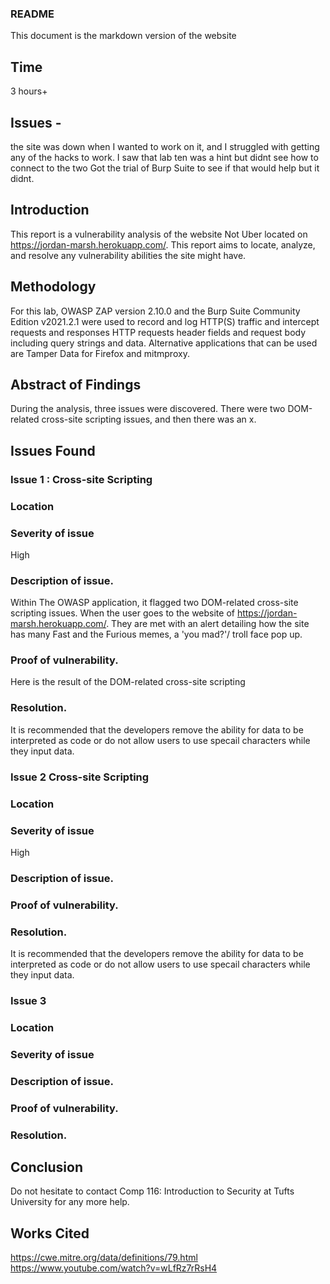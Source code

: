 ### README
This document is the markdown version of the website
## Time
3 hours+ 
## Issues - 
the site was down when I wanted to work on it, and I struggled with getting any of the hacks to work.
I saw that lab ten was a hint but didnt see how to connect to the two
Got the trial of Burp Suite to see if that would help but it didnt.

## Introduction
This report is a vulnerability analysis of the website Not Uber located on https://jordan-marsh.herokuapp.com/.
This report aims to locate, analyze, and resolve any vulnerability abilities the site might have.  
## Methodology 
For this lab, OWASP ZAP version 2.10.0 and the Burp Suite Community Edition v2021.2.1 were used to record and log HTTP(S) traffic and intercept requests and responses HTTP requests header fields and request body including query strings and data.  Alternative applications that can be used are Tamper Data for Firefox and mitmproxy.
## Abstract of Findings 
During the analysis, three issues were discovered. There were two DOM-related cross-site scripting issues, and then there was an   x. 
## Issues Found  
### Issue  1 : Cross-site Scripting
### Location 
### Severity of issue  
High
### Description of issue. 
Within The OWASP application, it flagged two DOM-related cross-site scripting issues.  When the user goes to the website of https://jordan-marsh.herokuapp.com/. They are met with an alert detailing how the site has many Fast and the Furious memes, a 'you mad?'/ troll face pop up.  
### Proof of vulnerability. 
Here is the result of the DOM-related cross-site scripting
### Resolution. 
It is recommended that the developers remove the ability for data to be interpreted as code or do not allow users to use specail characters while they input data. 
### Issue  2  Cross-site Scripting
### Location  
### Severity of issue 
High
### Description of issue. 
### Proof of vulnerability. 
### Resolution.
It is recommended that the developers remove the ability for data to be interpreted as code or do not allow users to use specail characters while they input data. 
### Issue  3 
### Location 
### Severity of issue 
### Description of issue. 
### Proof of vulnerability. 
### Resolution. 
## Conclusion 
Do not hesitate to contact Comp 116: Introduction to Security at Tufts University for any more help.
## Works Cited
https://cwe.mitre.org/data/definitions/79.html 
https://www.youtube.com/watch?v=wLfRz7rRsH4